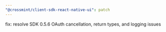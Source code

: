 ```yaml
---
"@crossmint/client-sdk-react-native-ui": patch
---
```


fix: resolve SDK 0.5.6 OAuth cancellation, return types, and logging issues
